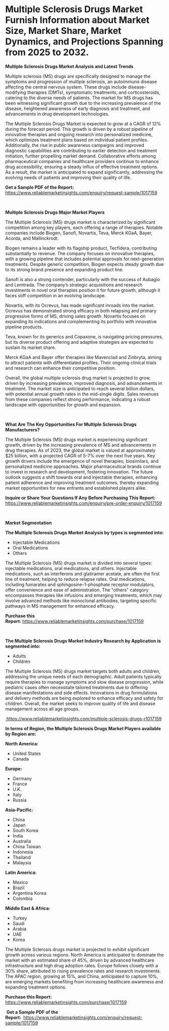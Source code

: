 <p><h1>Multiple Sclerosis Drugs Market Furnish Information about Market Size, Market Share, Market Dynamics, and Projections Spanning from 2025 to 2032.</h1></p><p><strong>Multiple Sclerosis Drugs Market Analysis and Latest Trends</strong></p>
<p><p>Multiple sclerosis (MS) drugs are specifically designed to manage the symptoms and progression of multiple sclerosis, an autoimmune disease affecting the central nervous system. These drugs include disease-modifying therapies (DMTs), symptomatic treatments, and corticosteroids, catering to the diverse needs of patients. The market for MS drugs has been witnessing significant growth due to the increasing prevalence of the disease, heightened awareness of early diagnosis and treatment, and advancements in drug development technologies.</p><p>The Multiple Sclerosis Drugs Market is expected to grow at a CAGR of 12% during the forecast period. This growth is driven by a robust pipeline of innovative therapies and ongoing research into personalized medicine, which optimizes treatment plans based on individual patient profiles. Additionally, the rise in public awareness campaigns and improved diagnostic capabilities are contributing to earlier detection and treatment initiation, further propelling market demand. Collaborative efforts among pharmaceutical companies and healthcare providers continue to enhance drug accessibility, ensuring a steady influx of effective treatment options. As a result, the market is anticipated to expand significantly, addressing the evolving needs of patients and improving their quality of life.</p></p>
<p><strong>Get a Sample PDF of the Report:&nbsp;</strong> <a href="https://www.reliablemarketinsights.com/enquiry/request-sample/1017159?utm_campaign=2606&utm_medium=2&utm_source=Github&utm_content=ia&utm_term=19042025&utm_id=multiple-sclerosis-drugs">https://www.reliablemarketinsights.com/enquiry/request-sample/1017159</a></p>
<p>&nbsp;</p>
<p><strong>Multiple Sclerosis Drugs Major Market Players</strong></p>
<p><p>The Multiple Sclerosis (MS) drugs market is characterized by significant competition among key players, each offering a range of therapies. Notable companies include Biogen, Sanofi, Novartis, Teva, Merck KGaA, Bayer, Acorda, and Mallinckrodt.</p><p>Biogen remains a leader with its flagship product, Tecfidera, contributing substantially to revenue. The company focuses on innovative therapies, with a growing pipeline that includes potential approvals for next-generation treatments. Despite generic competition, Biogen expects steady growth due to its strong brand presence and expanding product line.</p><p>Sanofi is also a strong contender, particularly with the success of Aubagio and Lemtrada. The company’s strategic acquisitions and research investments in novel oral therapies position it for future growth, although it faces stiff competition in an evolving landscape.</p><p>Novartis, with its Ocrevus, has made significant inroads into the market. Ocrevus has demonstrated strong efficacy in both relapsing and primary progressive forms of MS, driving sales growth. Novartis focuses on expanding its indications and complementing its portfolio with innovative pipeline products.</p><p>Teva, known for its generics and Copaxone, is navigating pricing pressures, but its diverse product offering and adaptive strategies are expected to sustain its market share.</p><p>Merck KGaA and Bayer offer therapies like Mavenclad and Zinbryta, aiming to attract patients with differentiated profiles. Their ongoing clinical trials and research can enhance their competitive position.</p><p>Overall, the global multiple sclerosis drug market is projected to grow, driven by increasing prevalence, improved diagnosis, and advancements in treatment. The market size is anticipated to reach several billion dollars, with potential annual growth rates in the mid-single digits. Sales revenues from these companies reflect strong performance, indicating a robust landscape with opportunities for growth and expansion.</p></p>
<p>&nbsp;</p>
<p><strong>What Are The Key Opportunities For Multiple Sclerosis Drugs Manufacturers?</strong></p>
<p><p>The Multiple Sclerosis (MS) drugs market is experiencing significant growth, driven by the increasing prevalence of MS and advancements in drug therapies. As of 2023, the global market is valued at approximately $25 billion, with a projected CAGR of 5-7% over the next five years. Key growth drivers include the emergence of novel therapies, biosimilars, and personalized medicine approaches. Major pharmaceutical brands continue to invest in research and development, fostering innovation. The future outlook suggests a shift towards oral and injectable therapies, enhancing patient adherence and improving treatment outcomes, thereby expanding market opportunities for new entrants and established players alike.</p></p>
<p><strong>Inquire or Share Your Questions If Any Before Purchasing This Report:</strong> <a href="https://www.reliablemarketinsights.com/enquiry/pre-order-enquiry/1017159?utm_campaign=2606&utm_medium=2&utm_source=Github&utm_content=ia&utm_term=19042025&utm_id=multiple-sclerosis-drugs">https://www.reliablemarketinsights.com/enquiry/pre-order-enquiry/1017159</a></p>
<p>&nbsp;</p>
<p><strong>Market Segmentation</strong></p>
<p><strong>The Multiple Sclerosis Drugs Market Analysis by types is segmented into:</strong></p>
<p><ul><li>Injectable Medications</li><li>Oral Medications</li><li>Others</li></ul></p>
<p><p>The Multiple Sclerosis (MS) drugs market is divided into several types: injectable medications, oral medications, and others. Injectable medications, such as interferons and glatiramer acetate, are often the first line of treatment, helping to reduce relapse rates. Oral medications, including fumarates and sphingosine-1-phosphate receptor modulators, offer convenience and ease of administration. The "others" category encompasses therapies like infusions and emerging treatments, which may involve advanced methods like monoclonal antibodies, targeting specific pathways in MS management for enhanced efficacy.</p></p>
<p><strong>Purchase this Report:&nbsp;</strong><a href="https://www.reliablemarketinsights.com/purchase/1017159?utm_campaign=2606&utm_medium=2&utm_source=Github&utm_content=ia&utm_term=19042025&utm_id=multiple-sclerosis-drugs">https://www.reliablemarketinsights.com/purchase/1017159</a></p>
<p>&nbsp;</p>
<p><strong>The Multiple Sclerosis Drugs Market Industry Research by Application is segmented into:</strong></p>
<p><ul><li>Adults</li><li>Children</li></ul></p>
<p><p>The Multiple Sclerosis (MS) drugs market targets both adults and children, addressing the unique needs of each demographic. Adult patients typically require therapies to manage symptoms and slow disease progression, while pediatric cases often necessitate tailored treatments due to differing disease manifestations and side effects. Innovations in drug formulations and delivery methods are being explored to enhance efficacy and safety for children. Overall, the market seeks to improve quality of life and disease management across all age groups.</p></p>
<p><a href="https://www.reliablemarketinsights.com/multiple-sclerosis-drugs-r1017159?utm_campaign=2606&utm_medium=2&utm_source=Github&utm_content=ia&utm_term=19042025&utm_id=multiple-sclerosis-drugs">&nbsp;https://www.reliablemarketinsights.com/multiple-sclerosis-drugs-r1017159</a></p>
<p><strong>In terms of Region, the Multiple Sclerosis Drugs Market Players available by Region are:</strong></p>
<p>
    <p> <strong> North America: </strong>
        <ul>
            <li>United States</li>
            <li>Canada</li>
        </ul>
        </p> 
    <p> <strong> Europe: </strong>
        <ul>
            <li>Germany</li>
            <li>France</li>
            <li>U.K.</li>
            <li>Italy</li>
            <li>Russia</li>
        </ul>
        </p> 
    <p> <strong> Asia-Pacific: </strong>
        <ul>
            <li>China</li>
            <li>Japan</li>
            <li>South Korea</li>
            <li>India</li>
            <li>Australia</li>
            <li>China Taiwan</li>
            <li>Indonesia</li>
            <li>Thailand</li>
            <li>Malaysia</li>
        </ul>
        </p> 
    <p> <strong> Latin America: </strong>
        <ul>
            <li>Mexico</li>
            <li>Brazil</li>
            <li>Argentina Korea</li>
            <li>Colombia</li>
        </ul>
        </p> 
    <p> <strong> Middle East & Africa: </strong>
        <ul>
            <li>Turkey</li>
            <li>Saudi</li>
            <li>Arabia</li>
            <li>UAE</li>
            <li>Korea</li>
        </ul>
    </p>
    </p>
<p><p>The Multiple Sclerosis drugs market is projected to exhibit significant growth across various regions. North America is anticipated to dominate the market with an estimated share of 45%, driven by advanced healthcare infrastructure and high drug adoption rates. Europe follows closely with a 30% share, attributed to rising prevalence rates and research investments. The APAC region, growing at 15%, and China, anticipated to capture 10%, are emerging markets benefiting from increasing healthcare awareness and expanding treatment options.</p></p>
<p><strong>Purchase this Report: </strong><a href="https://www.reliablemarketinsights.com/purchase/1017159?utm_campaign=2606&utm_medium=2&utm_source=Github&utm_content=ia&utm_term=19042025&utm_id=multiple-sclerosis-drugs">https://www.reliablemarketinsights.com/purchase/1017159</a></p>
<p>&nbsp;<strong>Get a Sample PDF of the Report:&nbsp;&nbsp;</strong><a href="https://www.reliablemarketinsights.com/enquiry/request-sample/1017159?utm_campaign=2606&utm_medium=2&utm_source=Github&utm_content=ia&utm_term=19042025&utm_id=multiple-sclerosis-drugs">https://www.reliablemarketinsights.com/enquiry/request-sample/1017159</a></p>
<p><strong></strong></p>
<p><p></p><p></p><p></p></p>